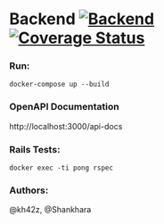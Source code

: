 # Backend [![Backend](https://github.com/kh42z/p42ng/actions/workflows/workflow.yml/badge.svg)](https://github.com/kh42z/p42ng/actions/workflows/workflow.yml) [![Coverage Status](https://coveralls.io/repos/github/kh42z/p42ng/badge.svg?t=aSZhOk)](https://coveralls.io/github/kh42z/p42ng)

### Run:
`docker-compose up --build`

### OpenAPI Documentation

http://localhost:3000/api-docs

### Rails Tests:

`docker exec -ti pong rspec`

### Authors:

@kh42z, @Shankhara
